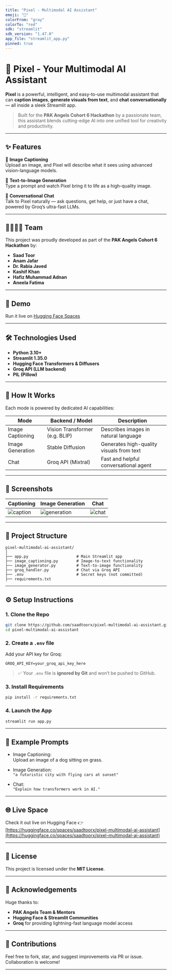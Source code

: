 ```yaml
---
title: "Pixel - Multimodal AI Assistant"
emoji: "🤖"
colorFrom: "gray"
colorTo: "red"
sdk: "streamlit"
sdk_version: "1.47.0"
app_file: "streamlit_app.py"
pinned: true
---
```


# 🤖 Pixel - Your Multimodal AI Assistant

**Pixel** is a powerful, intelligent, and easy-to-use multimodal assistant that can **caption images**, **generate visuals from text**, and **chat conversationally** — all inside a sleek Streamlit app.

> Built for the **PAK Angels Cohort 6 Hackathon** by a passionate team, this assistant blends cutting-edge AI into one unified tool for creativity and productivity.

---

## ✨ Features

🔹 **Image Captioning**  
Upload an image, and Pixel will describe what it sees using advanced vision-language models.

🔹 **Text-to-Image Generation**  
Type a prompt and watch Pixel bring it to life as a high-quality image.

🔹 **Conversational Chat**  
Talk to Pixel naturally — ask questions, get help, or just have a chat, powered by Groq’s ultra-fast LLMs.

---

## 👨‍👩‍👧‍👦 Team

This project was proudly developed as part of the **PAK Angels Cohort 6 Hackathon** by:

- **Saad Toor**  
- **Anam Jafar**  
- **Dr. Rabia Javed**  
- **Kashif Khan**  
- **Hafiz Muhammad Adnan**  
- **Aneela Fatima**

---

## 🚀 Demo

Run it live on [Hugging Face Spaces](https://huggingface.co/spaces/saadtoorx/pixel-multimodal-ai-assistant)

---

## 🛠️ Technologies Used

- **Python 3.10+**
- **Streamlit 1.35.0**
- **Hugging Face Transformers & Diffusers**
- **Groq API (LLM backend)**
- **PIL (Pillow)**

---

## 🧠 How It Works

Each mode is powered by dedicated AI capabilities:

| Mode              | Backend / Model              | Description                               |
|------------------|------------------------------|-------------------------------------------|
| Image Captioning | Vision Transformer (e.g. BLIP) | Describes images in natural language      |
| Image Generation | Stable Diffusion             | Generates high-quality visuals from text  |
| Chat              | Groq API (Mixtral)           | Fast and helpful conversational agent     |

---

## 📸 Screenshots

| Captioning | Image Generation | Chat |
|------------|------------------|------|
| ![caption](images/sample_caption.png) | ![generation](images/sample_generation.png) | ![chat](images/sample_chat.png) |

---

## 📁 Project Structure

```
pixel-multimodal-ai-assistant/
│
├── app.py                     # Main Streamlit app
├── image_captioning.py        # Image-to-text functionality
├── image_generator.py         # Text-to-image functionality
├── groq_handler.py            # Chat via Groq API
├── .env                       # Secret keys (not committed)
├── requirements.txt           
```

---

## ⚙️ Setup Instructions

### 1. Clone the Repo

```bash
git clone https://github.com/saadtoorx/pixel-multimodal-ai-assistant.git
cd pixel-multimodal-ai-assistant
```

### 2. Create a `.env` file

Add your API key for Groq:

```
GROQ_API_KEY=your_groq_api_key_here
```

> ✅ Your `.env` file is **ignored by Git** and won’t be pushed to GitHub.

### 3. Install Requirements

```bash
pip install -r requirements.txt
```

### 4. Launch the App

```bash
streamlit run app.py
```

---

## 🧪 Example Prompts

- Image Captioning:  
  Upload an image of a dog sitting on grass.

- Image Generation:  
  `"a futuristic city with flying cars at sunset"`

- Chat:  
  `"Explain how transformers work in AI."`

---

## 🌐 Live Space

Check it out live on Hugging Face 👉 [https://huggingface.co/spaces/saadtoorx/pixel-multimodal-ai-assistant](https://huggingface.co/spaces/saadtoorx/pixel-multimodal-ai-assistant)

---

## 🪪 License

This project is licensed under the **MIT License**.

---

## 🙌 Acknowledgements

Huge thanks to:

- **PAK Angels Team & Mentors**  
- **Hugging Face & Streamlit Communities**  
- **Groq** for providing lightning-fast language model access

---

## 🤝 Contributions

Feel free to fork, star, and suggest improvements via PR or issue. Collaboration is welcome!

---
